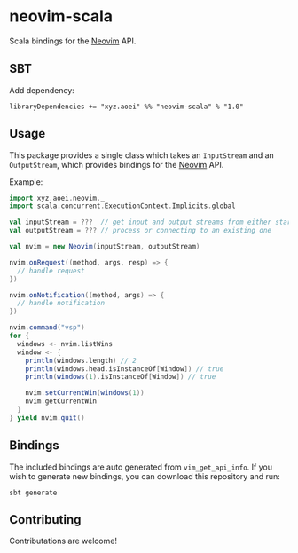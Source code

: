 # neovim-scala
Scala bindings for the [Neovim](https://github.com/neovim/neovim) API.

## SBT
Add dependency:

    libraryDependencies += "xyz.aoei" %% "neovim-scala" % "1.0"

## Usage
This package provides a single class which takes an `InputStream` and an `OutputStream`,
which provides bindings for the [Neovim](https://github.com/neovim/neovim) API.

Example:

```scala
import xyz.aoei.neovim._
import scala.concurrent.ExecutionContext.Implicits.global

val inputStream = ???  // get input and output streams from either starting a new
val outputStream = ??? // process or connecting to an existing one

val nvim = new Neovim(inputStream, outputStream)

nvim.onRequest((method, args, resp) => {
  // handle request
})

nvim.onNotification((method, args) => {
  // handle notification
})

nvim.command("vsp")
for {
  windows <- nvim.listWins
  window <- {
    println(windows.length) // 2
    println(windows.head.isInstanceOf[Window]) // true
    println(windows(1).isInstanceOf[Window]) // true

    nvim.setCurrentWin(windows(1))
    nvim.getCurrentWin
  }
} yield nvim.quit()
```

## Bindings
The included bindings are auto generated from `vim_get_api_info`.
If you wish to generate new bindings, you can download this repository and run:

    sbt generate
    

## Contributing
Contributations are welcome!